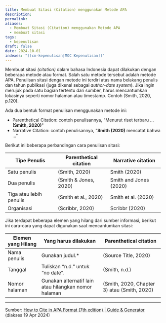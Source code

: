 ```yaml
---
title: Membuat Sitasi (Citation) menggunakan Metode APA
description: 
permalink: 
aliases:
  - Membuat Sitasi (Citation) menggunakan Metode APA
  - membuat sitasi
tags:
  - kepenulisan
draft: false
date: 2024-10-01
indexes: "[[cm-kepenulisan|MOC Kepenulisan]]"
---
```

Membuat sitasi *(citation)* dalam bahasa Indonesia dapat dilakukan dengan beberapa metode atau format. Salah satu metode tersebut adalah metode APA. Penulisan sitasi dengan metode ini terdiri atas nama belakang penulis dan tahun publikasi (juga dikenal sebagai *author-date system*). Jika ingin merujuk pada satu bagian tertentu dari sumber, harus mencantumkan lokasinya seperti nomor halaman atau timestamp. Contoh (Smith, 2020, p.120).

Ada dua bentuk format penulisan menggunakan metode ini:
- Parenthetical Citation: contoh penulisannya, "Menurut riset terbaru ... **(Smith, 2020)**"
- Narrative Citation: contoh penulisannya, "**Smith (2020)** mencatat bahwa ..."

Berikut ini beberapa perbandingan cara penulisan sitasi:

| Tipe Penulis           | Parenthetical citation | Narrative citation     |
| --------------------- | ---------------------- | ---------------------- |
| Satu penulis            | (Smith, 2020)          | Smith (2020)           |
| Dua penulis           | (Smith & Jones, 2020)  | Smith and Jones (2020) |
| Tiga atau lebih penulis | (Smith et al., 2020)   | Smith et al. (2020)    |
| Organisasi          | (Scribbr, 2020)        | Scribbr (2020)                |


Jika terdapat beberapa elemen yang hilang dari sumber informasi, berikut ini cara-cara yang dapat digunakan saat mencantumkan sitasi:

| Elemen yang Hilang | Yang harus dilakukan                                 | Parenthetical citation                      |
| ------------------ | ---------------------------------------------------- | ------------------------------------------- |
| Nama penulis       | Gunakan judul.*                                      | (Source Title, 2020)                        |
| Tanggal            | Tuliskan “n.d.” untuk “no date”.                     | (Smith, n.d.)                               |
| Nomor halaman      | Gunakan alternatif lain atau hilangkan nomor halaman | (Smith, 2020, Chapter 3) atau (Smith, 2020) |

---
Sumber: [How to Cite in APA Format (7th edition) | Guide & Generator](https://www.scribbr.com/category/apa-style/) (diakses 19 Apr 2024)
